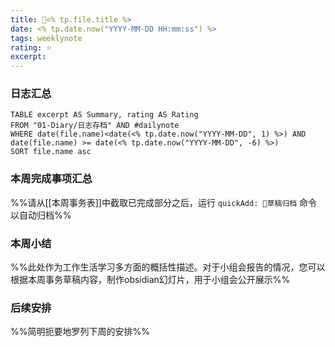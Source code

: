 ```yaml
---
title: 🥑<% tp.file.title %>
date: <% tp.date.now("YYYY-MM-DD HH:mm:ss") %>
tags: weeklynote
rating: ⭐️
excerpt: 
---
```


### 日志汇总

```dataview
TABLE excerpt AS Summary, rating AS Rating
FROM "01-Diary/日志存档" AND #dailynote 
WHERE date(file.name)<date(<% tp.date.now("YYYY-MM-DD", 1) %>) AND date(file.name) >= date(<% tp.date.now("YYYY-MM-DD", -6) %>)
SORT file.name asc
```

### 本周完成事项汇总
%%请从[[本周事务表]]中截取已完成部分之后，运行 `quickAdd: 📒草稿归档` 命令以自动归档%%


### 本周小结
%%此处作为工作生活学习多方面的概括性描述。对于小组会报告的情况，您可以根据本周事务草稿内容，制作obsidian幻灯片，用于小组会公开展示%%


### 后续安排
%%简明扼要地罗列下周的安排%%
